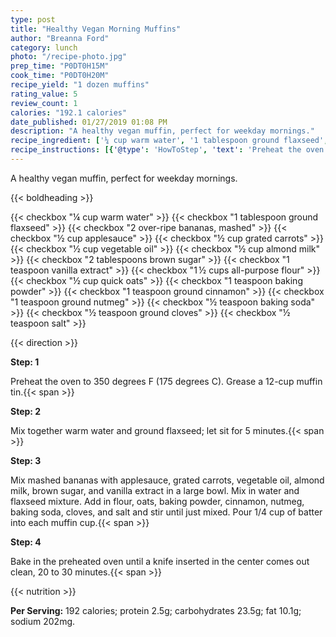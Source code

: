 ```yaml
---
type: post
title: "Healthy Vegan Morning Muffins"
author: "Breanna Ford"
category: lunch
photo: "/recipe-photo.jpg"
prep_time: "P0DT0H15M"
cook_time: "P0DT0H20M"
recipe_yield: "1 dozen muffins"
rating_value: 5
review_count: 1
calories: "192.1 calories"
date_published: 01/27/2019 01:08 PM
description: "A healthy vegan muffin, perfect for weekday mornings."
recipe_ingredient: ['¼ cup warm water', '1 tablespoon ground flaxseed', '2 over-ripe bananas, mashed', '½ cup applesauce', '½ cup grated carrots', '½ cup vegetable oil', '½ cup almond milk', '2 tablespoons brown sugar', '1 teaspoon vanilla extract', '1\u2009½ cups all-purpose flour', '½ cup quick oats', '1 teaspoon baking powder', '1 teaspoon ground cinnamon', '1 teaspoon ground nutmeg', '½ teaspoon baking soda', '½ teaspoon ground cloves', '½ teaspoon salt']
recipe_instructions: [{'@type': 'HowToStep', 'text': 'Preheat the oven to 350 degrees F (175 degrees C). Grease a 12-cup muffin tin.\n'}, {'@type': 'HowToStep', 'text': 'Mix together warm water and ground flaxseed; let sit for 5 minutes.\n'}, {'@type': 'HowToStep', 'text': 'Mix mashed bananas with applesauce, grated carrots, vegetable oil, almond milk, brown sugar, and vanilla extract in a large bowl. Mix in water and flaxseed mixture. Add in flour, oats, baking powder, cinnamon, nutmeg, baking soda, cloves, and salt and stir until just mixed. Pour 1/4 cup of batter into each muffin cup.\n'}, {'@type': 'HowToStep', 'text': 'Bake in the preheated oven until a knife inserted in the center comes out clean, 20 to 30 minutes.\n'}]
---
```


A healthy vegan muffin, perfect for weekday mornings. 

{{< boldheading >}}

{{< checkbox "¼ cup warm water" >}}
{{< checkbox "1 tablespoon ground flaxseed" >}}
{{< checkbox "2  over-ripe bananas, mashed" >}}
{{< checkbox "½ cup applesauce" >}}
{{< checkbox "½ cup grated carrots" >}}
{{< checkbox "½ cup vegetable oil" >}}
{{< checkbox "½ cup almond milk" >}}
{{< checkbox "2 tablespoons brown sugar" >}}
{{< checkbox "1 teaspoon vanilla extract" >}}
{{< checkbox "1 ½ cups all-purpose flour" >}}
{{< checkbox "½ cup quick oats" >}}
{{< checkbox "1 teaspoon baking powder" >}}
{{< checkbox "1 teaspoon ground cinnamon" >}}
{{< checkbox "1 teaspoon ground nutmeg" >}}
{{< checkbox "½ teaspoon baking soda" >}}
{{< checkbox "½ teaspoon ground cloves" >}}
{{< checkbox "½ teaspoon salt" >}}


{{< direction >}}

**Step: 1**

Preheat the oven to 350 degrees F (175 degrees C). Grease a 12-cup muffin tin.{{< span >}}

**Step: 2**

Mix together warm water and ground flaxseed; let sit for 5 minutes.{{< span >}}

**Step: 3**

Mix mashed bananas with applesauce, grated carrots, vegetable oil, almond milk, brown sugar, and vanilla extract in a large bowl. Mix in water and flaxseed mixture. Add in flour, oats, baking powder, cinnamon, nutmeg, baking soda, cloves, and salt and stir until just mixed. Pour 1/4 cup of batter into each muffin cup.{{< span >}}

**Step: 4**

Bake in the preheated oven until a knife inserted in the center comes out clean, 20 to 30 minutes.{{< span >}}

{{< nutrition >}}

**Per Serving:** 192 calories; protein 2.5g; carbohydrates 23.5g; fat 10.1g; sodium 202mg.